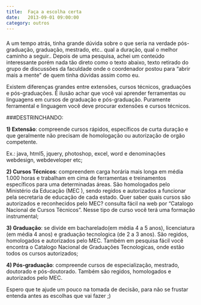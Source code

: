 ```yaml
---
title:  Faça a escolha certa
date:   2013-09-01 09:00:00
category: outros
---
```


<h3 id="internal-title-post" class="internal-title-post"></h3>

A um tempo atrás, tinha grande dúvida sobre o que seria na verdade pós-graduação, graduação, mestrado, etc.. qual a duração, qual o melhor caminho a seguir.. Depois de uma pesquisa, achei um conteúdo interessante porém nada tão direto como o texto abaixo, texto retirado do grupo de discussões da faculdade onde o coordenador postou para “abrir mais a mente” de quem tinha dúvidas assim como eu.

Existem diferenças grandes entre extensões, cursos técnicos, graduações e pós-graduações. É ilusão achar que você vai aprender ferramentas ou linguagens em cursos de graduação e pós-graduação. Puramente ferramental e linguagem você deve procurar extensões e cursos técnicos.

###DESTRINCHANDO:

**1) Extensão**: compreende cursos rápidos, específicos de curta duração e que geralmente não precisam de homologação ou autorização de orgão competente.

Ex.: java, html5, jquery, photoshop, excel, word e denominações webdesign, webdeveloper etc;

**2) Cursos Técnicos**: compreendem carga horária mais longa em média 1.000 horas e trabalham em cima de ferramentas e treinamentos específicos para uma determinadas áreas. São homologados pelo Ministério da Educação (MEC ), sendo regidos e autorizados a funcionar pela secretaria de educação de cada estado. Quer saber quais cursos são autorizados e reconhecidos pelo MEC? consulta fácil na web por “Catalogo Nacional de Cursos Técnicos”. Nesse tipo de curso você terá uma formação instrumental;

**3) Graduação**: se divide em bacharelado(em média 4 a 5 anos), licenciatura (em média 4 anos) e graduação tecnologica (de 2 a 3 anos). São regidos, homologados e autorizados pelo MEC. Também em pesquisa fácil você encontra o Catalogo Nacional de Graduações Tecnologicas, onde estão todos os cursos autorizados;

**4) Pós-graduação**: compreende cursos de especialização, mestrado, doutorado e pós-doutorado. Também são regidos, homologados e autorizados pelo MEC.

Espero que te ajude um pouco na tomada de decisão, para não se frustar entenda antes as escolhas que vai fazer ;)
